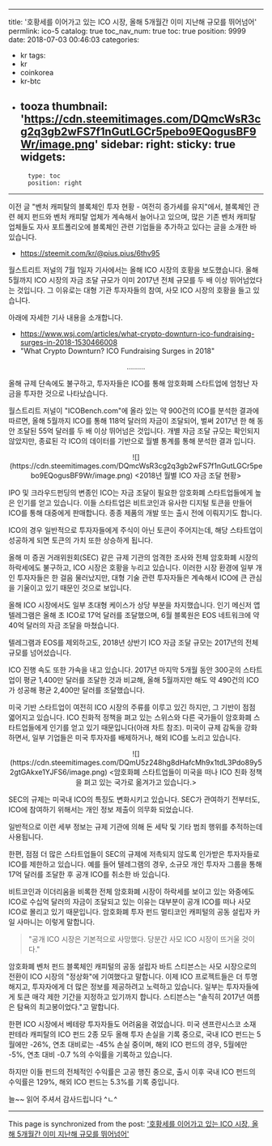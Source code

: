 
---
title: '호황세를 이어가고 있는 ICO 시장, 올해 5개월간 이미 지난해 규모를 뛰어넘어'
permlink: ico-5
catalog: true
toc_nav_num: true
toc: true
position: 9999
date: 2018-07-03 00:46:03
categories:
- kr
tags:
- kr
- coinkorea
- kr-btc
- tooza
thumbnail: 'https://cdn.steemitimages.com/DQmcWsR3cg2q3gb2wFS7f1nGutLGCr5pebo9EQogusBF9Wr/image.png'
sidebar:
    right:
        sticky: true
widgets:
    -
        type: toc
        position: right
---


이전 글 "벤처 캐피탈의 블록체인 투자 현황 - 여전히 증가세를 유지"에서, 블록체인 관련 헤지 펀드와 벤처 캐피탈 업체가 계속해서 늘어나고 있으며, 많은 기존 벤처 캐피탈 업체들도 자사 포트폴리오에 블록체인 관련 기업들을 추가하고 있다는 글을 소개한 바 있습니다. 
- https://steemit.com/kr/@pius.pius/6thv95

월스트리트 저널의 7월 1일자 기사에서는 올해 ICO 시장의 호황을 보도했습니다. 올해 5월까지 ICO 시장의 자금 조달 규모가 이미 2017년 전체 규모를 두 배 이상 뛰어넘었다는 것입니다.  그 이유로는 대형 기관 투자자들의 참여, 사모 ICO 시장의 호황을 들고 있습니다.

아래에 자세한 기사 내용을 소개합니다.
- https://www.wsj.com/articles/what-crypto-downturn-ico-fundraising-surges-in-2018-1530466008
- "What Crypto Downturn? ICO Fundraising Surges in 2018"

<center>
.........
</center>

올해 규제 단속에도 불구하고, 투자자들은 ICO를 통해 암호화폐 스타트업에 엄청난 자금을 투자한 것으로 나타났습니다. 

월스트리트 저널이 "ICOBench.com"에 올라 있는 약 900건의 ICO를 분석한 결과에 따르면, 올해 5월까지 ICO를 통해 118억 달러의 자금이 조달되어, 벌써 2017년 한 해 동안 조달된  55억 달러를 두 배 이상 뛰어넘은 것입니다. 개별 자금 조달 규모는 확인되지 않았지만, 종료된 각 ICO의 데이터를 기반으로 월별 통계를 통해 분석한 결과 입니다. 

<center>
![](https://cdn.steemitimages.com/DQmcWsR3cg2q3gb2wFS7f1nGutLGCr5pebo9EQogusBF9Wr/image.png)
<2018년 월별 ICO 자금 조달 현황>
</center>

IPO 및 크라우드펀딩의 변종인 ICO는 자금 조달이 필요한 암호화폐 스타트업들에게 높은 인기를 얻고 있습니다. 이들 스타트업은 비트코인과 유사한 디지털 토큰을 만들어 ICO를 통해 대중에게 판매합니다.  종종 제품의 개발 또는 출시 전에 이뤄지기도 합니다. 

ICO의 경우 일반적으로 투자자들에게 주식이 아닌 토큰이 주어지는데, 해당 스타트업이 성공하게 되면 토큰의 가치 또한 상승하게 됩니다. 

올해 미 증권 거래위원회(SEC) 같은 규제 기관의 엄격한 조사와 전체 암호화폐 시장의 하락세에도 불구하고, ICO 시장은 호황을 누리고 있습니다. 이러한 시장 환경에 일부 개인 투자자들은 한 걸음 물러났지만, 대형 기술 관련 투자자들은 계속해서 ICO에 큰 관심을 기울이고 있기 때문인 것으로 보입니다.

올해 ICO 시장에서도 일부 초대형 케이스가 상당 부분을 차지했습니다. 인기 메신저 앱 텔레그램은 올해 초 ICO로 17억 달러를 조달했으며, 6월 블록원은 EOS 네트워크에 약 40억 달러의 자금 조달을 마쳤습니다. 

텔레그램과 EOS를 제외하고도, 2018년 상반기 ICO 자금 조달 규모는 2017년의 전체 규모를 넘어섰습니다. 

ICO 진행 속도 또한 가속을 내고 있습니다. 2017년 마지막 5개월 동안 300곳의 스타트업이 평균 1,400만 달러를 조달한 것과 비교해, 올해 5월까지만 해도 약 490건의 ICO가 성공해 평균 2,400만 달러를 조달했습니다. 

미국 기반 스타트업이 여전히 ICO 시장의 주류를 이루고 있긴 하지만, 그 기반이 점점 엷어지고 있습니다.  ICO 친화적 정책을 펴고 있는 스위스와 다른 국가들이 암호화폐 스타트업들에게 인기를 얻고 있기 때문입니다(아래 차트 참조). 미국이 규제 감독을 강화하면서, 일부 기업들은 미국 투자자를 배제하거나, 해외 ICO를 노리고 있습니다.

<center>
![](https://cdn.steemitimages.com/DQmU5z248hg8dHafcMh9x1tdL3Pdo89y52gtGAkxe1YJFS6/image.png)
<암호화폐 스타트업들이 미국을 떠나 ICO 친화 정책을 펴고 있는 국가로 옮겨가고 있습니다.>
</center>

SEC의 규제는 미국내 ICO의 특징도 변화시키고 있습니다. SEC가 관여하기 전부터도, ICO에 참여하기 위해서는 개인 정보 제출이 의무화 되었습니다. 

일반적으로 이런 세부 정보는 규제 기관에 의해 돈 세탁 및 기타 범죄 행위를 추적하는데 사용됩니다.

한편, 점점 더 많은 스타트업들이 SEC의 규제에 저촉되지 않도록 인가받은 투자자들로 ICO를 제한하고 있습니다. 예를 들어 텔레그램의 경우, 소규모 개인 투자자 그룹을 통해 17억 달러를 조달한 후 공개 ICO를 취소한 바 있습니다.


비트코인과 이더리움을 비록한 전체 암호화폐 시장이 하락세를 보이고 있는 와중에도 ICO로 수십억 달러의 자금이 조달되고 있는 이유는 대부분이 공개 ICO를 떠나 사모 ICO로 몰리고 있기 때문입니다. 암호화폐 투자 펀드 멀티코인 캐피털의 공동 설립자 카일 사마니는 이렇게 말합니다.

>"공개 ICO 시장은 기본적으로 사망했다. 당분간 사모 ICO 시장이 뜨거울 것이다."

암호화폐 벤처 펀드 블록체인 캐피털의 공동 설립자 바트 스티븐스는 사모 시장으로의 전환이 ICO 시장의 "정상화"에 기여했다고 말합니다.  이제 ICO 프로젝트들은 더 투명해지고, 투자자에게 더 많은 정보를 제공하려고 노력하고 있습니다. 일부는 투자자들에게 토큰 매각 제한 기간을 지정하고 있기까지 합니다. 스티븐스는 "솔직히 2017년 여름은 탐욕의 최고봉이었다."고 말합니다. 

한편 ICO 시장에서 베테랑 투자자들도 어려움을 겪었습니다. 미국 샌프란시스코 소재 판테라 캐피탈의 ICO 펀드 2종 모두  올해 투자 손실을 기록 중으로, 국내 ICO 펀드는 5월에만 -26%, 연초 대비로는 -45% 손실 중이며, 해외 ICO 펀드의 경우, 5월에만 -5%, 연초 대비 -0.7 %의 수익률을 기록하고 있습니다. 

하지만 이들 펀드의 전체적인 수익률은 고공 행진 중으로, 출시 이후 국내 ICO 펀드의  수익률은 129%, 해외 ICO 펀드는 5.3%를 기록 중입니다. 

늘~~ 읽어 주셔서 감사드립니다 ^ㄴ^

- - -

This page is synchronized from the post: ['호황세를 이어가고 있는 ICO 시장, 올해 5개월간 이미 지난해 규모를 뛰어넘어'](https://steemit.com/@pius.pius/ico-5)
